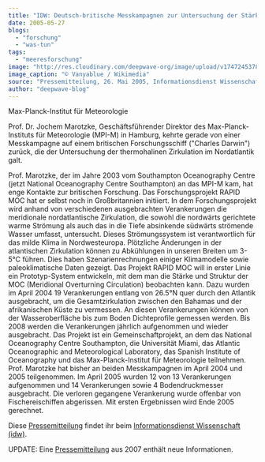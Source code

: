 ```yaml
---
title: "IDW: Deutsch-britische Messkampagnen zur Untersuchung der Stärke des \"Golfstroms\""
date: 2005-05-27
blogs: 
  - "forschung"
  - "was-tun"
tags: 
  - "meeresforschung"
image: "http://res.cloudinary.com/deepwave-org/image/upload/v1747245378/deepwave.org/RRS_Charles_Darwin-2.jpg"
image_caption: "© Vanyablue / Wikimedia"
source: "Pressemitteilung, 26. Mai 2005, Informationsdienst Wissenschaft"
author: "deepwave-blog"
---
```


Max-Planck-Institut für Meteorologie

Prof. Dr. Jochem Marotzke, Geschäftsführender Direktor des Max-Planck-Instituts für Meteorologie (MPI-M) in Hamburg, kehrte gerade von einer Messkampagne auf einem britischen Forschungsschiff ("Charles Darwin") zurück, die der Untersuchung der thermohalinen Zirkulation im Nordatlantik galt.

Prof. Marotzke, der im Jahre 2003 vom Southampton Oceanography Centre (jetzt National Oceanography Centre Southampton) an das MPI-M kam, hat enge Kontakte zur britischen Forschung. Das Forschungsprojekt RAPID MOC hat er selbst noch in Großbritannien initiiert. In dem Forschungsprojekt wird anhand von verschiedenen ausgebrachten Verankerungen die meridionale nordatlantische Zirkulation, die sowohl die nordwärts gerichtete warme Strömung als auch das in die Tiefe absinkende südwärts strömende Wasser umfasst, untersucht. Dieses Strömungssystem ist verantwortlich für das milde Klima in Nordwesteuropa. Plötzliche Änderungen in der atlantischen Zirkulation können zu Abkühlungen in unseren Breiten um 3-5°C führen. Dies haben Szenarienrechnungen einiger Klimamodelle sowie paleoklimatische Daten gezeigt. Das Projekt RAPID MOC will in erster Linie ein Prototyp-System entwickeln, mit dem man die Stärke und Struktur der MOC (Meridional Overturning Circulation) beobachten kann. Dazu wurden im April 2004 19 Verankerungen entlang von 26.5°N quer durch den Atlantik ausgebracht, um die Gesamtzirkulation zwischen den Bahamas und der afrikanischen Küste zu vermessen. An diesen Verankerungen können von der Wasseroberfläche bis zum Boden Dichteprofile gemessen werden. Bis 2008 werden die Verankerungen jährlich aufgenommen und wieder ausgebracht. Das Projekt ist ein Gemeinschaftprojekt, an dem das National Oceanography Centre Southampton, die Universität Miami, das Atlantic Oceanographic and Meteorological Laboratory, das Spanish Institute of Oceanography und das Max-Planck-Institut für Meteorologie teilnehmen. Prof. Marotzke hat bisher an beiden Messkampagnen im April 2004 und 2005 teilgenommen. Im April 2005 wurden 12 von 13 Verankerungen aufgenommen und 14 Verankerungen sowie 4 Bodendruckmesser ausgebracht. Die verloren gegangene Verankerung wurde offenbar von Fischereischiffen abgerissen. Mit ersten Ergebnissen wird Ende 2005 gerechnet.

Diese [Pressemitteilung](https://idw-online.de/de/news113925) findet ihr beim [Informationsdienst Wissenschaft (idw)](https://idw-online.de/de/).

UPDATE: Eine [Pressemitteilung](http://www.schattenblick.de/infopool/natur/klima/nkfor184.html) aus 2007 enthält neue Informationen.
